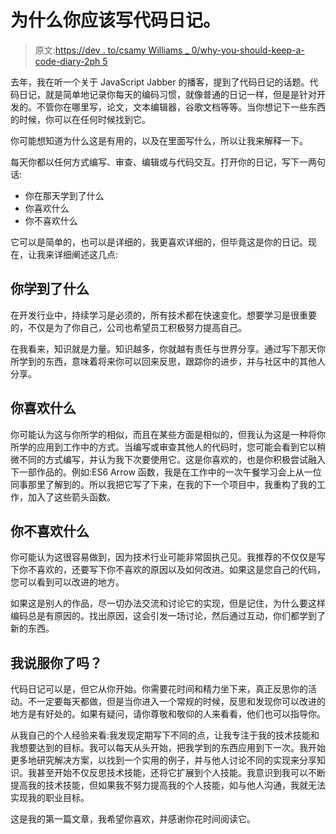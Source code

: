 # 为什么你应该写代码日记。

> 原文:[https://dev . to/csamy Williams _ 0/why-you-should-keep-a-code-diary-2ph 5](https://dev.to/csamywilliams_0/why-you-should-keep-a-code-diary-2ph5)

去年，我在听一个关于 JavaScript Jabber 的播客，提到了代码日记的话题。代码日记，就是简单地记录你每天的编码习惯，就像普通的日记一样，但是是针对开发的。不管你在哪里写，论文，文本编辑器，谷歌文档等等。当你想记下一些东西的时候，你可以在任何时候找到它。

你可能想知道为什么这是有用的，以及在里面写什么，所以让我来解释一下。

每天你都以任何方式编写、审查、编辑或与代码交互。打开你的日记，写下一两句话:

*   你在那天学到了什么
*   你喜欢什么
*   你不喜欢什么

它可以是简单的，也可以是详细的，我更喜欢详细的，但毕竟这是你的日记。现在，让我来详细阐述这几点:

## [](#what-you-learnt)你学到了什么

在开发行业中，持续学习是必须的，所有技术都在快速变化。想要学习是很重要的，不仅是为了你自己，公司也希望员工积极努力提高自己。

在我看来，知识就是力量。知识越多，你就越有责任与世界分享。通过写下那天你所学到的东西，意味着将来你可以回来反思，跟踪你的进步，并与社区中的其他人分享。

## [](#what-you-liked)你喜欢什么

你可能认为这与你所学的相似，而且在某些方面是相似的，但我认为这是一种将你所学的应用到工作中的方式。当编写或审查其他人的代码时，您可能会看到它以稍微不同的方式编写，并认为我下次要使用它。这是你喜欢的，也是你积极尝试融入下一部作品的。例如:ES6 Arrow 函数，我是在工作中的一次午餐学习会上从一位同事那里了解到的。所以我把它写了下来，在我的下一个项目中，我重构了我的工作，加入了这些箭头函数。

## [](#what-you-didnt-like)你不喜欢什么

你可能认为这很容易做到，因为技术行业可能非常固执己见。我推荐的不仅仅是写下你不喜欢的，还要写下你不喜欢的原因以及如何改进。如果这是您自己的代码，您可以看到可以改进的地方。

如果这是别人的作品，尽一切办法交流和讨论它的实现，但是记住，为什么要这样编码总是有原因的。找出原因，这会引发一场讨论，然后通过互动，你们都学到了新的东西。

## 我说服你了吗？

代码日记可以是，但它从你开始。你需要花时间和精力坐下来，真正反思你的活动。不一定要每天都做，但是当你进入一个常规的时候，反思和发现你可以改进的地方是有好处的。如果有疑问，请你尊敬和敬仰的人来看看，他们也可以指导你。

从我自己的个人经验来看:我发现定期写下不同的点，让我专注于我的技术技能和我想要达到的目标。我可以每天从头开始，把我学到的东西应用到下一次。我开始更多地研究解决方案，以找到一个实用的例子，并与他人讨论不同的实现来分享知识。我甚至开始不仅反思技术技能，还将它扩展到个人技能。我意识到我可以不断提高我的技术技能，但如果我不努力提高我的个人技能，如与他人沟通，我就无法实现我的职业目标。

这是我的第一篇文章，我希望你喜欢，并感谢你花时间阅读它。
